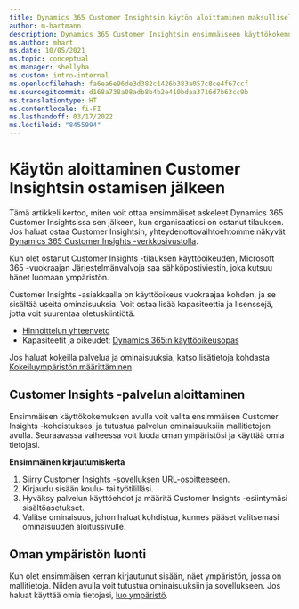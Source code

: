 ```yaml
---
title: Dynamics 365 Customer Insightsin käytön aloittaminen maksullisella lisenssillä
author: m-hartmann
description: Dynamics 365 Customer Insightsin ensimmäiseen käyttökokemukseen ja sen ominaisuuksiin tutustuminen.
ms.author: mhart
ms.date: 10/05/2021
ms.topic: conceptual
ms.manager: shellyha
ms.custom: intro-internal
ms.openlocfilehash: fa6ea6e96de3d382c1426b383a057c8ce4f67ccf
ms.sourcegitcommit: d168a738a08adb8b4b2e410bdaa3716d7b63cc9b
ms.translationtype: HT
ms.contentlocale: fi-FI
ms.lasthandoff: 03/17/2022
ms.locfileid: "8455994"
---
```

# <a name="get-started-after-purchasing-customer-insights"></a>Käytön aloittaminen Customer Insightsin ostamisen jälkeen

Tämä artikkeli kertoo, miten voit ottaa ensimmäiset askeleet Dynamics 365 Customer Insightsissa sen jälkeen, kun organisaatiosi on ostanut tilauksen. Jos haluat ostaa Customer Insightsin, yhteydenottovaihtoehtomme näkyvät [Dynamics 365 Customer Insights -verkkosivustolla](https://dynamics.microsoft.com/ai/customer-insights/). 

Kun olet ostanut Customer Insights -tilauksen käyttöoikeuden, Microsoft 365 -vuokraajan Järjestelmänvalvoja saa sähköpostiviestin, joka kutsuu hänet luomaan ympäristön. 

Customer Insights -asiakkaalla on käyttöoikeus vuokraajaa kohden, ja se sisältää useita ominaisuuksia. Voit ostaa lisää kapasiteettia ja lisenssejä, jotta voit suurentaa oletuskiintiötä. 
- [Hinnoittelun yhteenveto](https://dynamics.microsoft.com/ai/customer-insights/pricing/)
- Kapasiteetit ja oikeudet: [Dynamics 365:n käyttöoikeusopas](https://go.microsoft.com/fwlink/?LinkId=866544)

Jos haluat kokeilla palvelua ja ominaisuuksia, katso lisätietoja kohdasta [Kokeiluympäristön määrittäminen](trial-signup.md).

## <a name="start-with-customer-insights"></a>Customer Insights -palvelun aloittaminen

Ensimmäisen käyttökokemuksen avulla voit valita ensimmäisen Customer Insights -kohdistuksesi ja tutustua palvelun ominaisuuksiin mallitietojen avulla. Seuraavassa vaiheessa voit luoda oman ympäristösi ja käyttää omia tietojasi.

**Ensimmäinen kirjautumiskerta**

1. Siirry [Customer Insights -sovelluksen URL-osoitteeseen](https://home.ci.ai.dynamics.com).
1. Kirjaudu sisään koulu- tai työtililläsi. 
1. Hyväksy palvelun käyttöehdot ja määritä Customer Insights -esiintymäsi sisältöasetukset.
1. Valitse ominaisuus, johon haluat kohdistua, kunnes pääset valitsemasi ominaisuuden aloitussivulle.

## <a name="create-your-own-environment"></a>Oman ympäristön luonti

Kun olet ensimmäisen kerran kirjautunut sisään, näet ympäristön, jossa on mallitietoja. Niiden avulla voit tutustua ominaisuuksiin ja sovellukseen. Jos haluat käyttää omia tietojasi, [luo ympäristö](/dynamics365/customer-insights/audience-insights/create-environment).